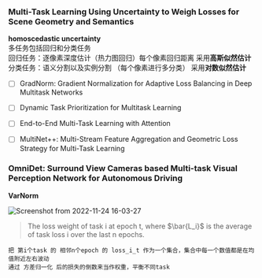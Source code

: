 ### Multi-Task Learning Using Uncertainty to Weigh Losses for Scene Geometry and Semantics
**homoscedastic uncertainty**  
多任务包括回归和分类任务  
回归任务：逐像素深度估计（热力图回归）每个像素回归距离  采用**高斯似然估计**  
分类任务：语义分割以及实例分割 （每个像素进行多分类） 采用**对数似然估计**  


- [ ] GradNorm: Gradient Normalization for Adaptive Loss Balancing in Deep Multitask Networks
- [ ] Dynamic Task Prioritization for Multitask Learning
- [ ] End-to-End Multi-Task Learning with Attention
- [ ] MultiNet++: Multi-Stream Feature Aggregation and Geometric Loss Strategy for Multi-Task Learning



### OmniDet: Surround View Cameras based Multi-task Visual Perception Network for Autonomous Driving
**VarNorm**

![Screenshot from 2022-11-24 16-03-27](https://user-images.githubusercontent.com/67272893/203726745-3ad0c0e5-fdf6-412a-9d4e-efc48329c33c.png)

> The loss weight of task i at epoch t, where $\bar{L_i}$ is the average of task loss i over the last n epochs.
```
把 第i个task 的 相邻n个epoch 的 loss_i_t 作为一个集合，集合中每一个数值都是在均值附近左右波动
通过 方差归一化 后的损失的倒数来当作权重，平衡不同task
```
